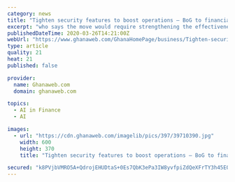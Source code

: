 ```yaml
---
category: news
title: "Tighten security features to boost operations – BoG to financial institutions"
excerpt: "who says the move would require strengthening the effectiveness and robustness of the preventive as well as fraud detection systems using the latest technology such as machine learning and artificial intelligence. Speaking at the launch of the Universal QR Code and Proxy Pay system, Dr Addison advised financial and non-financial institutions to ..."
publishedDateTime: 2020-03-26T14:21:00Z
webUrl: "https://www.ghanaweb.com/GhanaHomePage/business/Tighten-security-features-to-boost-operations-BoG-to-financial-institutions-905281"
type: article
quality: 21
heat: 21
published: false

provider:
  name: Ghanaweb.com
  domain: ghanaweb.com

topics:
  - AI in Finance
  - AI

images:
  - url: "https://cdn.ghanaweb.com/imagelib/pics/397/39710390.jpg"
    width: 600
    height: 370
    title: "Tighten security features to boost operations – BoG to financial institutions"

secured: "k8PVjbVMRO5A+QdrojEHUDtaS+0Es7QbK3ePa3IW8yvfpiZdQeXFrTY3h45EQR3Pq0MUayxq9hGi3f6HSk1dfUQ3Bq37fcm/FY4N+zyR1qiaygYEuvCuooXdhnmo+5BcsRDlcRHXtHueh5E6MLQC+/VpaLpK61FVoncENxuXqYI8ymMsAlLQDt/bzmJJ86DeAMzn6UJM1pgO7+mTKnOaoaRfmUozKiSw4qJmMPVs3t9KRMBwkIDHd16ZEs6r477H3/uKRfL1gAX7wiNYZmJLLS/rpoNVN+6ocV+BMXuVJdx9NIN1GeDV8G5fncClA6B/;GwbwX1qB7KsTeSHSM/Qz8A=="
---
```


